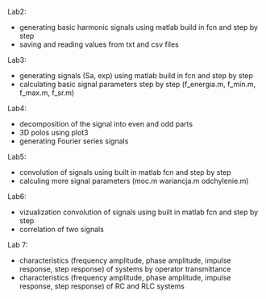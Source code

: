 Lab2:
* generating basic harmonic signals using matlab build in fcn and step by step
* saving and reading values from txt and csv files 

Lab3: 
* generating signals (Sa, exp) using matlab build in fcn and step by step
* calculating basic signal parameters step by step (f_energia.m, f_min.m, f_max.m, f_sr.m)

Lab4: 
* decomposition of the signal into even and odd parts 
* 3D polos using plot3 
* generating Fourier series signals 

Lab5: 
* convolution of signals using built in matlab fcn and step by step
* calculing more signal parameters (moc.m wariancja.m odchylenie.m)

Lab6:
* vizualization convolution of signals using built in matlab fcn and step by step
* correlation of two signals

Lab 7:
* characteristics (frequency amplitude, phase amplitude, impulse response, step response) of systems by operator transmittance
* characteristics (frequency amplitude, phase amplitude, impulse response, step response) of RC and RLC systems

